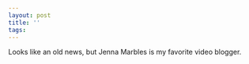 ```yaml
---
layout: post
title: ''
tags: 
---
```

  

Looks like an old news, but Jenna Marbles is my favorite video blogger.

